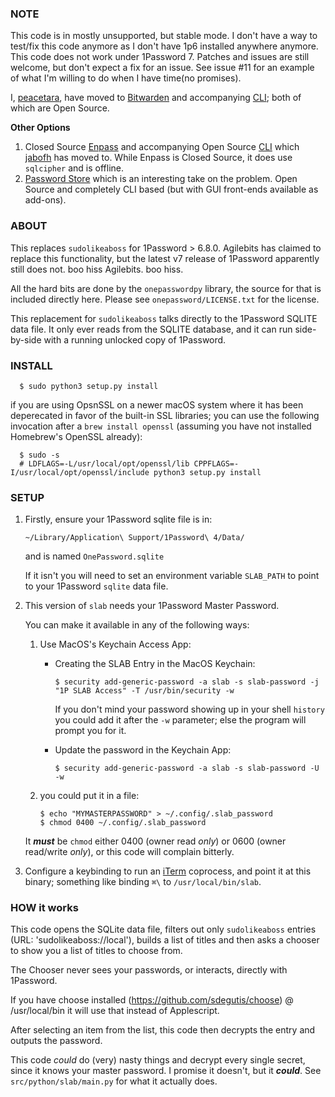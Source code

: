 ### NOTE

This code is in mostly unsupported, but stable mode.  I don't have a way to test/fix this code anymore as I don't have 1p6 installed anywhere anymore.  This code does not work under 1Password 7.  Patches and issues are still welcome, but don't expect a fix for an issue. See issue #11 for an example of what I'm willing to do when I have time(no promises).

I, [peacetara](https://github.com/peacetara), have moved to [Bitwarden](https://www.bitwarden.com) and accompanying [CLI](https://fossil.birl.ca/bitwarden-cli/home); both of which are Open Source.

**Other Options**

1. Closed Source [Enpass](http://enpass.io/) and accompanying Open Source [CLI](https://github.com/HazCod/enpass-cli) which [jabofh](https://github.com/jabofh) has moved to. While Enpass is Closed Source, it does use `sqlcipher` and is offline.
2. [Password Store](https://www.passwordstore.org/) which is an interesting take on the problem. Open Source and completely CLI based (but with GUI front-ends available as add-ons).

### ABOUT

This replaces `sudolikeaboss` for 1Password > 6.8.0. Agilebits has claimed to replace this functionality, but the latest v7 release of 1Password apparently still does not. boo hiss Agilebits. boo hiss.

All the hard bits are done by the `onepasswordpy` library, the source for that is included directly here. Please see `onepassword/LICENSE.txt` for the license.

This replacement for `sudolikeaboss` talks directly to the 1Password SQLITE data file.
It only ever reads from the SQLITE database, and it can run side-by-side with a running unlocked copy of 1Password.

### INSTALL

```
  $ sudo python3 setup.py install
```

if you are using OpsnSSL on a newer macOS system where it has been deperecated in favor of the built-in SSL libraries; you can use the following invocation after a `brew install openssl` (assuming you have not installed Homebrew's OpenSSL already):

```
  $ sudo -s  
  # LDFLAGS=-L/usr/local/opt/openssl/lib CPPFLAGS=-I/usr/local/opt/openssl/include python3 setup.py install
```

### SETUP

  1. Firstly, ensure your 1Password sqlite file is in:

     ```
     ~/Library/Application\ Support/1Password\ 4/Data/
     ```

     and is named `OnePassword.sqlite`
  
     If it isn't you will need to set an environment variable `SLAB_PATH` to point to your 1Password `sqlite` data file.

  2. This version of `slab` needs your 1Password Master Password.
  
     You can make it available in any of the following ways:
  
     1. Use MacOS's Keychain Access App:
  
        * Creating the SLAB Entry in the MacOS Keychain:

           ```
           $ security add-generic-password -a slab -s slab-password -j "1P SLAB Access" -T /usr/bin/security -w
           ```

           If you don't mind your password showing up in your shell `history` you could add it after the `-w` parameter; else the program will prompt you for it.

        * Update the password in the Keychain App:

           ```
           $ security add-generic-password -a slab -s slab-password -U -w
           ```

     2. you could put it in a file:

        ```
        $ echo "MYMASTERPASSWORD" > ~/.config/.slab_password
        $ chmod 0400 ~/.config/.slab_password
        ```

     It ***must*** be `chmod` either 0400 (owner read *only*) or 0600 (owner read/write *only*), or this code will complain bitterly.

  3. Configure a keybinding to run an [iTerm](https://www.iterm2.com) coprocess, and point it at this binary; something like binding `⌘\` to `/usr/local/bin/slab`.

### HOW it works

  This code opens the SQLite data file, filters out only `sudolikeaboss` entries (URL: 'sudolikeaboss://local'), builds a list of titles and then asks a chooser to show you a list of titles to choose from.
  
  The Chooser never sees your passwords, or interacts, directly with 1Password.

  If you have choose installed (https://github.com/sdegutis/choose) @ /usr/local/bin it will use that instead of Applescript.
  
  After selecting an item from the list, this code then decrypts the entry and outputs the password.

  This code *could* do (very) nasty things and decrypt every single secret, since it knows your master password. I promise it doesn't, but it ***could***. See `src/python/slab/main.py` for what it actually does.
